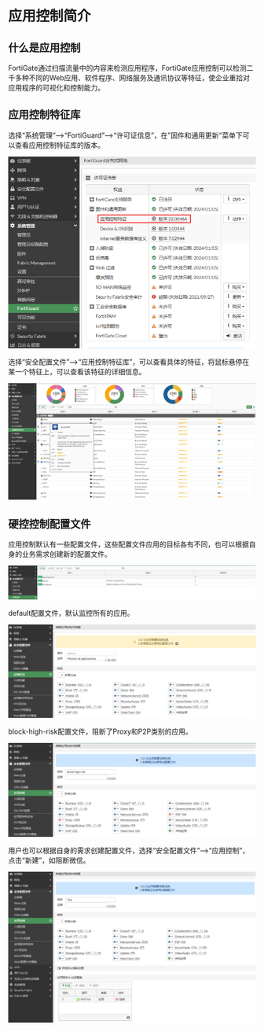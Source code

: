 # 应用控制简介

## 什么是应用控制

FortiGate通过扫描流量中的内容来检测应用程序，FortiGate应用控制可以检测二千多种不同的Web应用、软件程序、网络服务及通讯协议等特征，使企业重拾对应用程序的可视化和控制能力。

## 应用控制特征库

选择“系统管理”-->“FortiGuard”-->“许可证信息”，在”固件和通用更新“菜单下可以查看应用控制特征库的版本。

![image-20230105151115189](../../images/image-20230105151115189.png)

选择“安全配置文件”-->“应用控制特征库”，可以查看具体的特征，将鼠标悬停在某一个特征上，可以查看该特征的详细信息。

![image-20230105151558210](../../images/image-20230105151558210.png)

## 硬控控制配置文件

应用控制默认有一些配置文件，这些配置文件应用的目标各有不同，也可以根据自身的业务需求创建新的配置文件。

![image-20230105152009323](../../images/image-20230105152009323.png)

default配置文件，默认监控所有的应用。

![image-20230105152122407](../../images/image-20230105152122407.png)

block-high-risk配置文件，阻断了Proxy和P2P类别的应用。

![image-20230105152217781](../../images/image-20230105152217781.png)

用户也可以根据自身的需求创建配置文件，选择“安全配置文件”-->“应用控制”，点击“新建”，如阻断微信。

![image-20230105154323461](../../images/image-20230105154323461.png)

